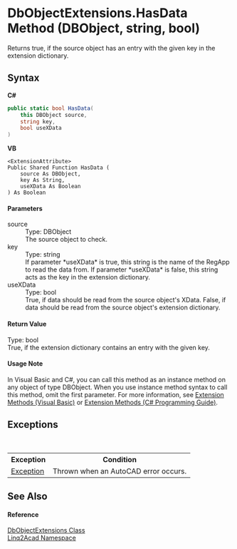 # DbObjectExtensions.HasData Method (DBObject, string, bool)
 

Returns true, if the source object has an entry with the given key in the extension dictionary.

## Syntax

**C#**<br />
``` C#
public static bool HasData(
	this DBObject source,
	string key,
	bool useXData
)
```

**VB**<br />
``` VB
<ExtensionAttribute>
Public Shared Function HasData ( 
	source As DBObject,
	key As String,
	useXData As Boolean
) As Boolean
```


#### Parameters
<dl><dt>source</dt><dd>Type: DBObject<br />The source object to check.</dd><dt>key</dt><dd>Type: string<br />If parameter *useXData* is true, this string is the name of the RegApp to read the data from. If parameter *useXData* is false, this string acts as the key in the extension dictionary.</dd><dt>useXData</dt><dd>Type: bool<br />True, if data should be read from the source object's XData. False, if data should be read from the source object's extension dictionary.</dd></dl>

#### Return Value
Type: bool<br />True, if the extension dictionary contains an entry with the given key.

#### Usage Note
In Visual Basic and C#, you can call this method as an instance method on any object of type DBObject. When you use instance method syntax to call this method, omit the first parameter. For more information, see <a href="https://docs.microsoft.com/dotnet/visual-basic/programming-guide/language-features/procedures/extension-methods" target="_blank" rel="noopener noreferrer">Extension Methods (Visual Basic)</a> or <a href="https://docs.microsoft.com/dotnet/csharp/programming-guide/classes-and-structs/extension-methods" target="_blank" rel="noopener noreferrer">Extension Methods (C# Programming Guide)</a>.

## Exceptions
&nbsp;<table><tr><th>Exception</th><th>Condition</th></tr><tr><td><a href="https://docs.microsoft.com/dotnet/api/system.exception" target="_blank" rel="noopener noreferrer">Exception</a></td><td>Thrown when an AutoCAD error occurs.</td></tr></table>

## See Also


#### Reference
<a href="T_Linq2Acad_DbObjectExtensions.md">DbObjectExtensions Class</a><br /><a href="N_Linq2Acad.md">Linq2Acad Namespace</a><br />
